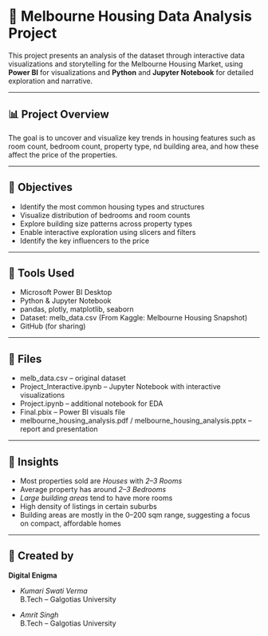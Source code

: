 # 🏡 Melbourne Housing Data Analysis Project

This project presents an analysis of the dataset through interactive data visualizations and 
storytelling for the Melbourne Housing Market, 
using **Power BI** for visualizations and 
**Python** and **Jupyter Notebook** for detailed exploration and narrative.

---

## 📊 Project Overview

The goal is to uncover and visualize key trends in housing features 
such as room count, bedroom count, property type, 
nd building area, and how these affect the price of the properties.

---

## 🎯 Objectives

- Identify the most common housing types and structures
- Visualize distribution of bedrooms and room counts
- Explore building size patterns across property types
- Enable interactive exploration using slicers and filters
- Identify the key influencers to the price

---

## 🧰 Tools Used

- Microsoft Power BI Desktop
- Python & Jupyter Notebook
- pandas, plotly, matplotlib, seaborn
- Dataset: melb_data.csv (From Kaggle: Melbourne Housing Snapshot)
- GitHub (for sharing)

---

## 📁 Files

- melb_data.csv – original dataset
- Project_Interactive.ipynb – Jupyter Notebook with interactive visualizations
- Project.ipynb – additional notebook for EDA
- Final.pbix – Power BI visuals file
- melbourne_housing_analysis.pdf / melbourne_housing_analysis.pptx – report and presentation

---

## 🧠 Insights

- Most properties sold are *Houses* with *2–3 Rooms*
- Average property has around *2–3 Bedrooms*
- *Large building areas* tend to have more rooms
- High density of listings in certain suburbs
- Building areas are mostly in the 0–200 sqm range, suggesting a focus on compact, affordable homes


---

## 📅 Created by

**Digital Enigma**

- *Kumari Swati Verma*  
  B.Tech – Galgotias University

- *Amrit Singh*  
  B.Tech – Galgotias University  